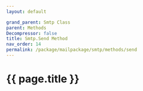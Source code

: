```yaml
---
layout: default

grand_parent: Smtp Class
parent: Methods
Decompressor: false
title: Smtp.Send Method
nav_order: 14
permalink: /package/mailpackage/smtp/methods/send
---
```

# {{ page.title }}